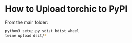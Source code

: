 # How to Upload torchic to PyPI

From the main folder:

```bash
python3 setup.py sdist bdist_wheel
twine upload dsit/*
```